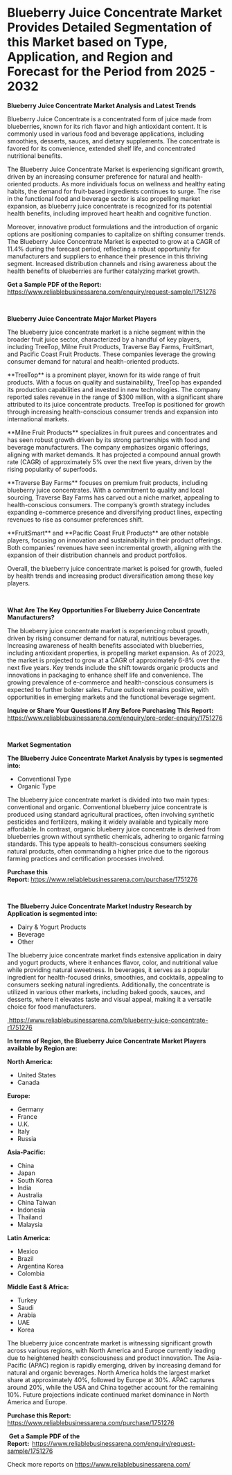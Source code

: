<p><h1>Blueberry Juice Concentrate Market Provides Detailed Segmentation of this Market based on Type, Application, and Region and Forecast for the Period from 2025 - 2032</h1></p><p><strong>Blueberry Juice Concentrate Market Analysis and Latest Trends</strong></p>
<p><p>Blueberry Juice Concentrate is a concentrated form of juice made from blueberries, known for its rich flavor and high antioxidant content. It is commonly used in various food and beverage applications, including smoothies, desserts, sauces, and dietary supplements. The concentrate is favored for its convenience, extended shelf life, and concentrated nutritional benefits.</p><p>The Blueberry Juice Concentrate Market is experiencing significant growth, driven by an increasing consumer preference for natural and health-oriented products. As more individuals focus on wellness and healthy eating habits, the demand for fruit-based ingredients continues to surge. The rise in the functional food and beverage sector is also propelling market expansion, as blueberry juice concentrate is recognized for its potential health benefits, including improved heart health and cognitive function.</p><p>Moreover, innovative product formulations and the introduction of organic options are positioning companies to capitalize on shifting consumer trends. The Blueberry Juice Concentrate Market is expected to grow at a CAGR of 11.4% during the forecast period, reflecting a robust opportunity for manufacturers and suppliers to enhance their presence in this thriving segment. Increased distribution channels and rising awareness about the health benefits of blueberries are further catalyzing market growth.</p></p>
<p><strong>Get a Sample PDF of the Report:&nbsp;</strong> <a href="https://www.reliablebusinessarena.com/enquiry/request-sample/1751276?utm_campaign=3015&utm_medium=2&utm_source=Github&utm_content=ia&utm_term=01042025&utm_id=blueberry-juice-concentrate">https://www.reliablebusinessarena.com/enquiry/request-sample/1751276</a></p>
<p>&nbsp;</p>
<p><strong>Blueberry Juice Concentrate Major Market Players</strong></p>
<p><p>The blueberry juice concentrate market is a niche segment within the broader fruit juice sector, characterized by a handful of key players, including TreeTop, Milne Fruit Products, Traverse Bay Farms, FruitSmart, and Pacific Coast Fruit Products. These companies leverage the growing consumer demand for natural and health-oriented products.</p><p>**TreeTop** is a prominent player, known for its wide range of fruit products. With a focus on quality and sustainability, TreeTop has expanded its production capabilities and invested in new technologies. The company reported sales revenue in the range of $300 million, with a significant share attributed to its juice concentrate products. TreeTop is positioned for growth through increasing health-conscious consumer trends and expansion into international markets.</p><p>**Milne Fruit Products** specializes in fruit purees and concentrates and has seen robust growth driven by its strong partnerships with food and beverage manufacturers. The company emphasizes organic offerings, aligning with market demands. It has projected a compound annual growth rate (CAGR) of approximately 5% over the next five years, driven by the rising popularity of superfoods.</p><p>**Traverse Bay Farms** focuses on premium fruit products, including blueberry juice concentrates. With a commitment to quality and local sourcing, Traverse Bay Farms has carved out a niche market, appealing to health-conscious consumers. The company’s growth strategy includes expanding e-commerce presence and diversifying product lines, expecting revenues to rise as consumer preferences shift.</p><p>**FruitSmart** and **Pacific Coast Fruit Products** are other notable players, focusing on innovation and sustainability in their product offerings. Both companies’ revenues have seen incremental growth, aligning with the expansion of their distribution channels and product portfolios.</p><p>Overall, the blueberry juice concentrate market is poised for growth, fueled by health trends and increasing product diversification among these key players.</p></p>
<p>&nbsp;</p>
<p><strong>What Are The Key Opportunities For Blueberry Juice Concentrate Manufacturers?</strong></p>
<p><p>The blueberry juice concentrate market is experiencing robust growth, driven by rising consumer demand for natural, nutritious beverages. Increasing awareness of health benefits associated with blueberries, including antioxidant properties, is propelling market expansion. As of 2023, the market is projected to grow at a CAGR of approximately 6-8% over the next five years. Key trends include the shift towards organic products and innovations in packaging to enhance shelf life and convenience. The growing prevalence of e-commerce and health-conscious consumers is expected to further bolster sales. Future outlook remains positive, with opportunities in emerging markets and the functional beverage segment.</p></p>
<p><strong>Inquire or Share Your Questions If Any Before Purchasing This Report:</strong> <a href="https://www.reliablebusinessarena.com/enquiry/pre-order-enquiry/1751276?utm_campaign=3015&utm_medium=2&utm_source=Github&utm_content=ia&utm_term=01042025&utm_id=blueberry-juice-concentrate">https://www.reliablebusinessarena.com/enquiry/pre-order-enquiry/1751276</a></p>
<p>&nbsp;</p>
<p><strong>Market Segmentation</strong></p>
<p><strong>The Blueberry Juice Concentrate Market Analysis by types is segmented into:</strong></p>
<p><ul><li>Conventional Type</li><li>Organic Type</li></ul></p>
<p><p>The blueberry juice concentrate market is divided into two main types: conventional and organic. Conventional blueberry juice concentrate is produced using standard agricultural practices, often involving synthetic pesticides and fertilizers, making it widely available and typically more affordable. In contrast, organic blueberry juice concentrate is derived from blueberries grown without synthetic chemicals, adhering to organic farming standards. This type appeals to health-conscious consumers seeking natural products, often commanding a higher price due to the rigorous farming practices and certification processes involved.</p></p>
<p><strong>Purchase this Report:&nbsp;</strong><a href="https://www.reliablebusinessarena.com/purchase/1751276?utm_campaign=3015&utm_medium=2&utm_source=Github&utm_content=ia&utm_term=01042025&utm_id=blueberry-juice-concentrate">https://www.reliablebusinessarena.com/purchase/1751276</a></p>
<p>&nbsp;</p>
<p><strong>The Blueberry Juice Concentrate Market Industry Research by Application is segmented into:</strong></p>
<p><ul><li>Dairy & Yogurt Products</li><li>Beverage</li><li>Other</li></ul></p>
<p><p>The blueberry juice concentrate market finds extensive application in dairy and yogurt products, where it enhances flavor, color, and nutritional value while providing natural sweetness. In beverages, it serves as a popular ingredient for health-focused drinks, smoothies, and cocktails, appealing to consumers seeking natural ingredients. Additionally, the concentrate is utilized in various other markets, including baked goods, sauces, and desserts, where it elevates taste and visual appeal, making it a versatile choice for food manufacturers.</p></p>
<p><a href="https://www.reliablebusinessarena.com/blueberry-juice-concentrate-r1751276?utm_campaign=3015&utm_medium=2&utm_source=Github&utm_content=ia&utm_term=01042025&utm_id=blueberry-juice-concentrate">&nbsp;https://www.reliablebusinessarena.com/blueberry-juice-concentrate-r1751276</a></p>
<p><strong>In terms of Region, the Blueberry Juice Concentrate Market Players available by Region are:</strong></p>
<p>
    <p> <strong> North America: </strong>
        <ul>
            <li>United States</li>
            <li>Canada</li>
        </ul>
        </p> 
    <p> <strong> Europe: </strong>
        <ul>
            <li>Germany</li>
            <li>France</li>
            <li>U.K.</li>
            <li>Italy</li>
            <li>Russia</li>
        </ul>
        </p> 
    <p> <strong> Asia-Pacific: </strong>
        <ul>
            <li>China</li>
            <li>Japan</li>
            <li>South Korea</li>
            <li>India</li>
            <li>Australia</li>
            <li>China Taiwan</li>
            <li>Indonesia</li>
            <li>Thailand</li>
            <li>Malaysia</li>
        </ul>
        </p> 
    <p> <strong> Latin America: </strong>
        <ul>
            <li>Mexico</li>
            <li>Brazil</li>
            <li>Argentina Korea</li>
            <li>Colombia</li>
        </ul>
        </p> 
    <p> <strong> Middle East & Africa: </strong>
        <ul>
            <li>Turkey</li>
            <li>Saudi</li>
            <li>Arabia</li>
            <li>UAE</li>
            <li>Korea</li>
        </ul>
    </p>
    </p>
<p><p>The blueberry juice concentrate market is witnessing significant growth across various regions, with North America and Europe currently leading due to heightened health consciousness and product innovation. The Asia-Pacific (APAC) region is rapidly emerging, driven by increasing demand for natural and organic beverages. North America holds the largest market share at approximately 40%, followed by Europe at 30%. APAC captures around 20%, while the USA and China together account for the remaining 10%. Future projections indicate continued market dominance in North America and Europe.</p></p>
<p><strong>Purchase this Report: </strong><a href="https://www.reliablebusinessarena.com/purchase/1751276?utm_campaign=3015&utm_medium=2&utm_source=Github&utm_content=ia&utm_term=01042025&utm_id=blueberry-juice-concentrate">https://www.reliablebusinessarena.com/purchase/1751276</a></p>
<p>&nbsp;<strong>Get a Sample PDF of the Report:&nbsp;&nbsp;</strong><a href="https://www.reliablebusinessarena.com/enquiry/request-sample/1751276?utm_campaign=3015&utm_medium=2&utm_source=Github&utm_content=ia&utm_term=01042025&utm_id=blueberry-juice-concentrate">https://www.reliablebusinessarena.com/enquiry/request-sample/1751276</a></p>
<p><strong></strong></p>
<p>Check more reports on <a href="https://www.reliablebusinessarena.com/?utm_campaign=3015&utm_medium=2&utm_source=Github&utm_content=ia&utm_term=01042025&utm_id=blueberry-juice-concentrate">https://www.reliablebusinessarena.com/</a></p>